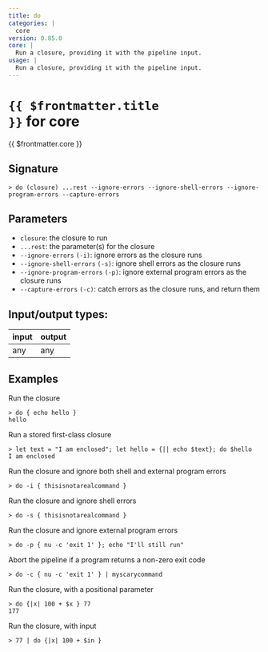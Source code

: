 ```yaml
---
title: do
categories: |
  core
version: 0.85.0
core: |
  Run a closure, providing it with the pipeline input.
usage: |
  Run a closure, providing it with the pipeline input.
---
```

<!-- This file is automatically generated. Please edit the command in https://github.com/nushell/nushell instead. -->

# <code>{{ $frontmatter.title }}</code> for core

<div class='command-title'>{{ $frontmatter.core }}</div>

## Signature

```> do (closure) ...rest --ignore-errors --ignore-shell-errors --ignore-program-errors --capture-errors```

## Parameters

 -  `closure`: the closure to run
 -  `...rest`: the parameter(s) for the closure
 -  `--ignore-errors` `(-i)`: ignore errors as the closure runs
 -  `--ignore-shell-errors` `(-s)`: ignore shell errors as the closure runs
 -  `--ignore-program-errors` `(-p)`: ignore external program errors as the closure runs
 -  `--capture-errors` `(-c)`: catch errors as the closure runs, and return them


## Input/output types:

| input | output |
| ----- | ------ |
| any   | any    |

## Examples

Run the closure
```nu
> do { echo hello }
hello
```

Run a stored first-class closure
```nu
> let text = "I am enclosed"; let hello = {|| echo $text}; do $hello
I am enclosed
```

Run the closure and ignore both shell and external program errors
```nu
> do -i { thisisnotarealcommand }

```

Run the closure and ignore shell errors
```nu
> do -s { thisisnotarealcommand }

```

Run the closure and ignore external program errors
```nu
> do -p { nu -c 'exit 1' }; echo "I'll still run"

```

Abort the pipeline if a program returns a non-zero exit code
```nu
> do -c { nu -c 'exit 1' } | myscarycommand

```

Run the closure, with a positional parameter
```nu
> do {|x| 100 + $x } 77
177
```

Run the closure, with input
```nu
> 77 | do {|x| 100 + $in }

```
